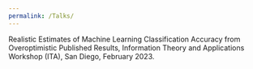 ```yaml
---
permalink: /Talks/
---
```


Realistic Estimates of Machine Learning Classification Accuracy from Overoptimistic Published Results, Information Theory and Applications Workshop (ITA), San Diego, February 2023.
